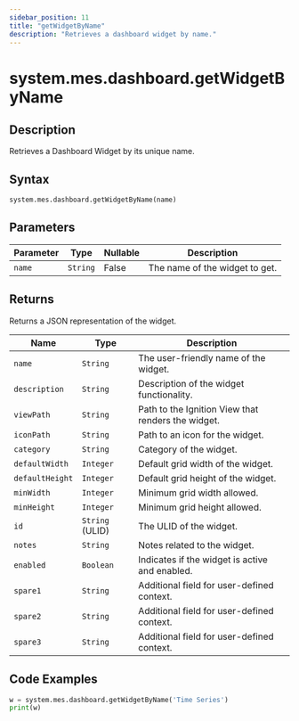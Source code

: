 ```yaml
---
sidebar_position: 11
title: "getWidgetByName"
description: "Retrieves a dashboard widget by name."
---
```


# system.mes.dashboard.getWidgetByName

## Description

Retrieves a Dashboard Widget by its unique name.

## Syntax

```python
system.mes.dashboard.getWidgetByName(name)
```

## Parameters

| Parameter | Type     | Nullable | Description                    |
|-----------|----------|----------|--------------------------------|
| `name`    | `String` | False    | The name of the widget to get. |

## Returns

Returns a JSON representation of the widget.

| Name            | Type            | Description                                        |
|-----------------|-----------------|----------------------------------------------------|
| `name`          | `String`        | The user-friendly name of the widget.              |
| `description`   | `String`        | Description of the widget functionality.           |
| `viewPath`      | `String`        | Path to the Ignition View that renders the widget. |
| `iconPath`      | `String`        | Path to an icon for the widget.                    |
| `category`      | `String`        | Category of the widget.                            |
| `defaultWidth`  | `Integer`       | Default grid width of the widget.                  |
| `defaultHeight` | `Integer`       | Default grid height of the widget.                 |
| `minWidth`      | `Integer`       | Minimum grid width allowed.                        |
| `minHeight`     | `Integer`       | Minimum grid height allowed.                       |
| `id`            | `String` (ULID) | The ULID of the widget.                            |
| `notes`         | `String`        | Notes related to the widget.                       |
| `enabled`       | `Boolean`       | Indicates if the widget is active and enabled.     |
| `spare1`        | `String`        | Additional field for user-defined context.         |
| `spare2`        | `String`        | Additional field for user-defined context.         |
| `spare3`        | `String`        | Additional field for user-defined context.         |

## Code Examples

```python
w = system.mes.dashboard.getWidgetByName('Time Series')
print(w)
```
